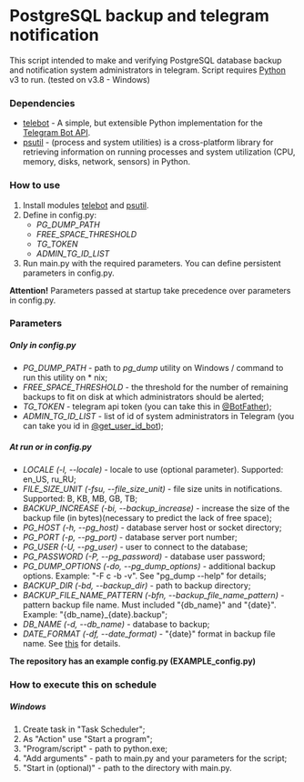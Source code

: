 # PostgreSQL backup and telegram notification

This script intended to make and verifying PostgreSQL database backup and notification system administrators in telegram.
Script requires [Python](https://www.python.org/) v3 to run. (tested on v3.8 - Windows)

### Dependencies

* [telebot](https://pypi.org/project/pyTelegramBotAPI/) - A simple, but extensible Python implementation for the [Telegram Bot API](https://core.telegram.org/bots/api).
* [psutil](https://pypi.org/project/psutil/) - (process and system utilities) is a cross-platform library for retrieving information on running processes and system utilization (CPU, memory, disks, network, sensors) in Python.

### How to use

1. Install modules [telebot](https://pypi.org/project/pyTelegramBotAPI/) and [psutil](https://pypi.org/project/psutil/).
2. Define in config.py: 
    * *PG_DUMP_PATH* 
    * *FREE_SPACE_THRESHOLD* 
    * *TG_TOKEN*
    * *ADMIN_TG_ID_LIST*
3. Run main.py with the required parameters. You can define persistent parameters in config.py.

**Attention!** Parameters passed at startup take precedence over parameters in config.py.

### Parameters
##### Only in config.py
* *PG_DUMP_PATH* - path to *pg_dump* utility on Windows / command to run this utility on * nix;
* *FREE_SPACE_THRESHOLD* - the threshold for the number of remaining backups to fit on disk at which administrators should be alerted;
* *TG_TOKEN* - telegram api token (you can take this in [@BotFather](tg://resolve?domain=BotFather));
* *ADMIN_TG_ID_LIST* - list of id of system administrators in Telegram (you can take you id in [@get_user_id_bot](tg://resolve?domain=get_user_id_bot)); 
##### At run or in config.py
* *LOCALE (-l, --locale)* - locale to use (optional parameter). Supported: en_US, ru_RU;
* *FILE_SIZE_UNIT (-fsu, --file_size_unit)* - file size units in notifications. Supported: B, KB, MB, GB, TB; 
* *BACKUP_INCREASE (-bi, --backup_increase)* - increase the size of the backup file (in bytes)(necessary to predict the lack of free space);
* *PG_HOST (-h, --pg_host)* - database server host or socket directory;
* *PG_PORT (-p, --pg_port)* - database server port number;
* *PG_USER (-U, --pg_user)* - user to connect to the database;
* *PG_PASSWORD (-P, --pg_password)* - database user password; 
* *PG_DUMP_OPTIONS (-do, --pg_dump_options)* - additional backup options. Example: "-F c -b -v". See "pg_dump --help" for details;
* *BACKUP_DIR (-bd, --backup_dir)* - path to backup directory;
* *BACKUP_FILE_NAME_PATTERN (-bfn, --backup_file_name_pattern)* -  pattern backup file name. Must included "{db_name}" and "{date}". Example: "{db_name}_{date}.backup";
* *DB_NAME (-d, --db_name)* - database to backup;
* *DATE_FORMAT (-df, --date_format)* - "{date}" format in backup file name. See [this](https://docs.python.org/2/library/datetime.html#strftime-and-strptime-behavior) for details.

**The repository has an example config.py (EXAMPLE_config.py)**

### How to execute this on schedule
##### Windows
1. Create task in "Task Scheduler";
2. As "Action" use "Start a program"; 
3. "Program/script" - path to python.exe; 
4. "Add arguments" - path to main.py and your parameters for the script;
5. "Start in (optional)" - path to the directory with main.py.
